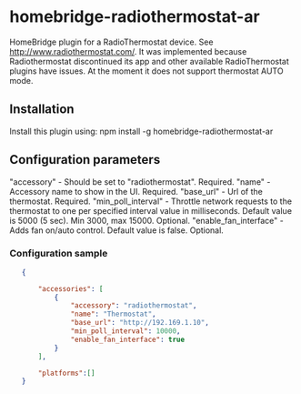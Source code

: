 # homebridge-radiothermostat-ar

HomeBridge plugin for a RadioThermostat device. See <http://www.radiothermostat.com/>. It was implemented because Radiothermostat discontinued its app and other available RadioThermostat plugins have issues.
At the moment it does not support thermostat AUTO mode.

## Installation

Install this plugin using: npm install -g homebridge-radiothermostat-ar

## Configuration parameters

"accessory" - Should be set to "radiothermostat". Required.
"name" - Accessory name to show in the UI. Required.
"base_url" - Url of the thermostat. Required.
"min_poll_interval" - Throttle network requests to the thermostat to one per specified interval
                      value in milliseconds. Default value is 5000 (5 sec). Min 3000, max 15000. Optional.
"enable_fan_interface" - Adds fan on/auto control. Default value is false. Optional.

### Configuration sample

 ``` json
    {

        "accessories": [
            {
                "accessory": "radiothermostat",
                "name": "Thermostat",
                "base_url": "http://192.169.1.10",
                "min_poll_interval": 10000,
                "enable_fan_interface": true
            }
        ],

        "platforms":[]
    }
